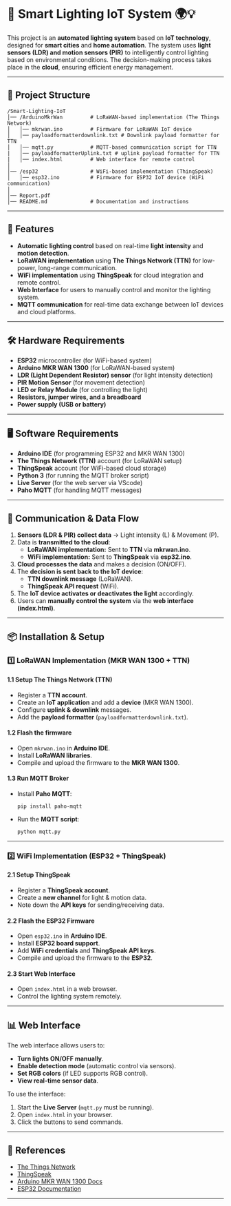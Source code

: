 # 📡 Smart Lighting IoT System 🌍💡

This project is an **automated lighting system** based on **IoT technology**, designed for **smart cities** and **home automation**. The system uses **light sensors (LDR) and motion sensors (PIR)** to intelligently control lighting based on environmental conditions. The decision-making process takes place in the **cloud**, ensuring efficient energy management.

---

## **📁 Project Structure**
```
/Smart-Lighting-IoT
│── /ArduinoMkrWan         # LoRaWAN-based implementation (The Things Network)
│   │── mkrwan.ino         # Firmware for LoRaWAN IoT device
│   │── payloadformatterdownlink.txt # Downlink payload formatter for TTN
│   │── mqtt.py            # MQTT-based communication script for TTN
|   │── payloadformatterUplink.txt # uplink payload formatter for TTN
|   │── index.html         # Web interface for remote control
│
│── /esp32                 # WiFi-based implementation (ThingSpeak)
│   │── esp32.ino          # Firmware for ESP32 IoT device (WiFi communication)
│   
│── Report.pdf
│── README.md              # Documentation and instructions
```

---

## **🚀 Features**
- **Automatic lighting control** based on real-time **light intensity** and **motion detection**.
- **LoRaWAN implementation** using **The Things Network (TTN)** for low-power, long-range communication.
- **WiFi implementation** using **ThingSpeak** for cloud integration and remote control.
- **Web Interface** for users to manually control and monitor the lighting system.
- **MQTT communication** for real-time data exchange between IoT devices and cloud platforms.

---

## **🛠️ Hardware Requirements**
- **ESP32** microcontroller (for WiFi-based system)
- **Arduino MKR WAN 1300** (for LoRaWAN-based system)
- **LDR (Light Dependent Resistor) sensor** (for light intensity detection)
- **PIR Motion Sensor** (for movement detection)
- **LED or Relay Module** (for controlling the light)
- **Resistors, jumper wires, and a breadboard**
- **Power supply (USB or battery)**

---

## **🖥️ Software Requirements**
- **Arduino IDE** (for programming ESP32 and MKR WAN 1300)
- **The Things Network (TTN)** account (for LoRaWAN setup)
- **ThingSpeak** account (for WiFi-based cloud storage)
- **Python 3** (for running the MQTT broker script)
- **Live Server** (for the web server via VScode)
- **Paho MQTT** (for handling MQTT messages)

---

## **📡 Communication & Data Flow**
1. **Sensors (LDR & PIR) collect data** → Light intensity (L) & Movement (P).
2. Data is **transmitted to the cloud**:
   - **LoRaWAN implementation:** Sent to **TTN** via **mkrwan.ino**.
   - **WiFi implementation:** Sent to **ThingSpeak** via **esp32.ino**.
3. **Cloud processes the data** and makes a decision (ON/OFF).
4. The **decision is sent back to the IoT device**:
   - **TTN downlink message** (LoRaWAN).
   - **ThingSpeak API request** (WiFi).
5. The **IoT device activates or deactivates the light** accordingly.
6. Users can **manually control the system** via the **web interface (index.html)**.

---

## **📦 Installation & Setup**
### **1️⃣ LoRaWAN Implementation (MKR WAN 1300 + TTN)**
#### **1.1 Setup The Things Network (TTN)**
- Register a **TTN account**.
- Create an **IoT application** and add a **device** (MKR WAN 1300).
- Configure **uplink & downlink** messages.
- Add the **payload formatter** (`payloadformatterdownlink.txt`).

#### **1.2 Flash the firmware**
- Open `mkrwan.ino` in **Arduino IDE**.
- Install **LoRaWAN libraries**.
- Compile and upload the firmware to the **MKR WAN 1300**.

#### **1.3 Run MQTT Broker**
- Install **Paho MQTT**:
  ```
  pip install paho-mqtt
  ```
- Run the **MQTT script**:
  ```
  python mqtt.py
  ```

---

### **2️⃣ WiFi Implementation (ESP32 + ThingSpeak)**
#### **2.1 Setup ThingSpeak**
- Register a **ThingSpeak account**.
- Create a **new channel** for light & motion data.
- Note down the **API keys** for sending/receiving data.

#### **2.2 Flash the ESP32 Firmware**
- Open `esp32.ino` in **Arduino IDE**.
- Install **ESP32 board support**.
- Add **WiFi credentials** and **ThingSpeak API keys**.
- Compile and upload the firmware to the **ESP32**.

#### **2.3 Start Web Interface**
- Open `index.html` in a web browser.
- Control the lighting system remotely.

---

## **📊 Web Interface**
The web interface allows users to:
- **Turn lights ON/OFF manually**.
- **Enable detection mode** (automatic control via sensors).
- **Set RGB colors** (if LED supports RGB control).
- **View real-time sensor data**.

To use the interface:
1. Start the **Live Server** (`mqtt.py` must be running).
2. Open `index.html` in your browser.
3. Click the buttons to send commands.

---

## **🔗 References**
- [The Things Network](https://www.thethingsnetwork.org/)
- [ThingSpeak](https://thingspeak.com/)
- [Arduino MKR WAN 1300 Docs](https://docs.arduino.cc/hardware/mkr-wan-1300)
- [ESP32 Documentation](https://docs.espressif.com/projects/esp-idf/en/latest/esp32/)

---

